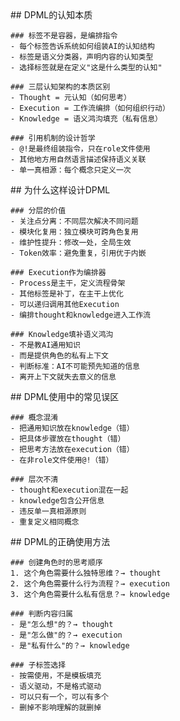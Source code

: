 <thought>
  <exploration>
    ## DPML的认知本质

    ### 标签不是容器，是编排指令
    - 每个标签告诉系统如何组装AI的认知结构
    - 标签是语义分类器，声明内容的认知类型
    - 选择标签就是在定义"这是什么类型的认知"

    ### 三层认知架构的本质区别
    - Thought = 元认知（如何思考）
    - Execution = 工作流编排（如何组织行动）
    - Knowledge = 语义鸿沟填充（私有信息）

    ### 引用机制的设计哲学
    - @!是最终组装指令，只在role文件使用
    - 其他地方用自然语言描述保持语义关联
    - 单一真相源：每个概念只定义一次
  </exploration>

  <reasoning>
    ## 为什么这样设计DPML

    ### 分层的价值
    - 关注点分离：不同层次解决不同问题
    - 模块化复用：独立模块可跨角色复用
    - 维护性提升：修改一处，全局生效
    - Token效率：避免重复，引用优于内嵌

    ### Execution作为编排器
    - Process是主干，定义流程骨架
    - 其他标签是补丁，在主干上优化
    - 可以递归调用其他Execution
    - 编排thought和knowledge进入工作流

    ### Knowledge填补语义鸿沟
    - 不是教AI通用知识
    - 而是提供角色的私有上下文
    - 判断标准：AI不可能预先知道的信息
    - 离开上下文就失去意义的信息
  </reasoning>

  <challenge>
    ## DPML使用中的常见误区

    ### 概念混淆
    - 把通用知识放在knowledge（错）
    - 把具体步骤放在thought（错）
    - 把思考方法放在execution（错）
    - 在非role文件使用@!（错）

    ### 层次不清
    - thought和execution混在一起
    - knowledge包含公开信息
    - 违反单一真相源原则
    - 重复定义相同概念
  </challenge>

  <plan>
    ## DPML的正确使用方法

    ### 创建角色时的思考顺序
    1. 这个角色需要什么独特思维？→ thought
    2. 这个角色需要什么行为流程？→ execution
    3. 这个角色需要什么私有信息？→ knowledge

    ### 判断内容归属
    - 是"怎么想"的？→ thought
    - 是"怎么做"的？→ execution
    - 是"私有什么"的？→ knowledge

    ### 子标签选择
    - 按需使用，不是模板填充
    - 语义驱动，不是格式驱动
    - 可以只有一个，可以有多个
    - 删掉不影响理解的就删掉
  </plan>
</thought>